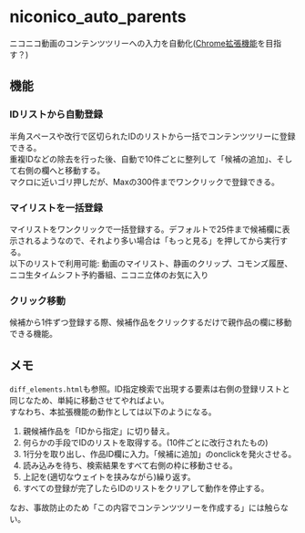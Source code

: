# niconico_auto_parents

ニコニコ動画のコンテンツツリーへの入力を自動化([Chrome拡張機能](https://chrome.google.com/webstore/detail/afbjcakadfpaogcpniameocokpieaaom)を目指す？)

## 機能

### IDリストから自動登録

半角スペースや改行で区切られたIDのリストから一括でコンテンツツリーに登録できる。  
重複IDなどの除去を行った後、自動で10件ごとに整列して「候補の追加」、そして右側の欄へと移動する。  
マクロに近いゴリ押しだが、Maxの300件までワンクリックで登録できる。

### マイリストを一括登録

マイリストをワンクリックで一括登録する。デフォルトで25件まで候補欄に表示されるようなので、それより多い場合は「もっと見る」を押してから実行する。  
以下のリストで利用可能: 動画のマイリスト、静画のクリップ、コモンズ履歴、ニコ生タイムシフト予約番組、ニコニ立体のお気に入り

### クリック移動

候補から1件ずつ登録する際、候補作品をクリックするだけで親作品の欄に移動できる機能。

## メモ

`diff_elements.html`も参照。ID指定検索で出現する要素は右側の登録リストと同じなため、単純に移動させてやればよい。  
すなわち、本拡張機能の動作としては以下のようになる。

1. 親候補作品を「IDから指定」に切り替え。
1. 何らかの手段でIDのリストを取得する。(10件ごとに改行されたもの)
1. 1行分を取り出し、作品ID欄に入力。「候補に追加」のonclickを発火させる。
1. 読み込みを待ち、検索結果をすべて右側の枠に移動させる。
1. 上記を(適切なウェイトを挟みながら)繰り返す。
1. すべての登録が完了したらIDのリストをクリアして動作を停止する。

なお、事故防止のため「この内容でコンテンツツリーを作成する」には触らない。
